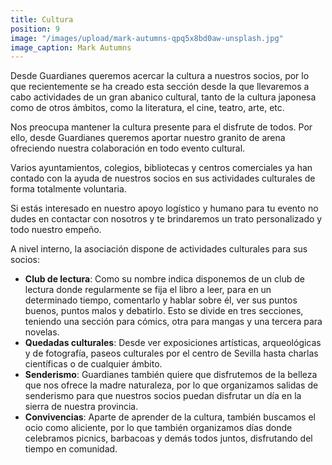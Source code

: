 ```yaml
---
title: Cultura
position: 9
image: "/images/upload/mark-autumns-qpq5x8bd0aw-unsplash.jpg"
image_caption: Mark Autumns
---
```


Desde Guardianes queremos acercar la cultura a nuestros socios, por lo que recientemente se ha creado esta sección desde la que llevaremos a cabo actividades de un gran abanico cultural, tanto de la cultura japonesa como de otros ámbitos, como la literatura, el cine, teatro, arte, etc.

Nos preocupa mantener la cultura presente para el disfrute de todos. Por ello, desde Guardianes queremos aportar nuestro granito de arena ofreciendo nuestra colaboración en todo evento cultural.

Varios ayuntamientos, colegios, bibliotecas y centros comerciales ya han contado con la ayuda de nuestros socios en sus actividades culturales de forma totalmente voluntaria. 

Si estás interesado en nuestro apoyo logístico y humano para tu evento no dudes en contactar con nosotros y te brindaremos un trato personalizado y todo nuestro empeño.

A nivel interno, la asociación dispone de actividades culturales para sus socios:

* **Club de lectura**: Como su nombre indica disponemos de un club de lectura donde regularmente se fija el libro a leer, para en un determinado tiempo, comentarlo y hablar sobre él, ver sus puntos buenos, puntos malos y debatirlo. Esto se divide en tres secciones, teniendo una sección para cómics, otra para mangas y una tercera para novelas.
* **Quedadas culturales**: Desde ver exposiciones artísticas, arqueológicas y de fotografía, paseos culturales por el centro de Sevilla hasta charlas científicas o de cualquier ámbito. 
* **Senderismo**: Guardianes también quiere que disfrutemos de la belleza que nos ofrece la madre naturaleza, por lo que organizamos salidas de senderismo para que nuestros socios puedan disfrutar un día en la sierra de nuestra provincia.
* **Convivencias**: Aparte de aprender de la cultura, también buscamos el ocio como aliciente, por lo que también organizamos días donde celebramos picnics, barbacoas y demás todos juntos, disfrutando del tiempo en comunidad.